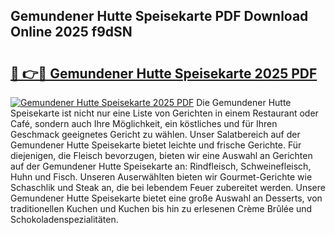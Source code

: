## Gemundener Hutte Speisekarte PDF Download Online 2025 f9dSN

# <h2><a href="http://gc9myuf.nevu.top/?p=Gemundener+Hutte+Speisekarte">🔗 👉🔴 Gemundener Hutte Speisekarte 2025 PDF</a></h2>

[![Gemundener Hutte Speisekarte 2025 PDF](https://i.imgur.com/dBaPXMq.png)](http://gc9myuf.nevu.top/?p=Gemundener+Hutte+Speisekarte)
Die Gemundener Hutte Speisekarte ist nicht nur eine Liste von Gerichten in einem Restaurant oder Café, sondern auch Ihre Möglichkeit, ein köstliches und für Ihren Geschmack geeignetes Gericht zu wählen. Unser Salatbereich auf der Gemundener Hutte Speisekarte bietet leichte und frische Gerichte. Für diejenigen, die Fleisch bevorzugen, bieten wir eine Auswahl an Gerichten auf der Gemundener Hutte Speisekarte an: Rindfleisch, Schweinefleisch, Huhn und Fisch. Unseren Auserwählten bieten wir Gourmet-Gerichte wie Schaschlik und Steak an, die bei lebendem Feuer zubereitet werden. Unsere Gemundener Hutte Speisekarte bietet eine große Auswahl an Desserts, von traditionellen Kuchen und Kuchen bis hin zu erlesenen Crème Brûlée und Schokoladenspezialitäten.
